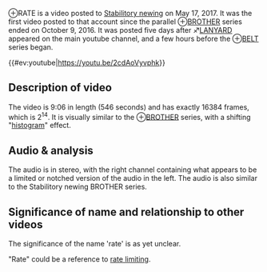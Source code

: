 ⊕RATE is a video posted to [Stabilitory
newing](Stabilitory_newing "wikilink") on May 17, 2017. It was the first
video posted to that account since the parallel
⊕[BROTHER](BROTHER "wikilink") series ended on October 9, 2016. It was
posted five days after ♐[LANYARD](LANYARD "wikilink") appeared on the
main youtube channel, and a few hours before the
⊕[BELT](BELT "wikilink") series began.

{{\#ev:youtube|<https://youtu.be/2cdAoVyvphk>}}

## Description of video

The video is 9:06 in length (546 seconds) and has exactly 16384 frames,
which is 2<sup>14</sup>. It is visually similar to the
⊕[BROTHER](BROTHER "wikilink") series, with a shifting
"[histogram](https://en.wikipedia.org/wiki/Histogram)" effect.

## Audio & analysis

The audio is in stereo, with the right channel containing what appears
to be a limited or notched version of the audio in the left. The audio
is also similar to the Stabilitory newing BROTHER series.

## Significance of name and relationship to other videos

The significance of the name 'rate' is as yet unclear.

"Rate" could be a reference to [rate
limiting](https://en.wikipedia.org/wiki/Rate_limiting).
